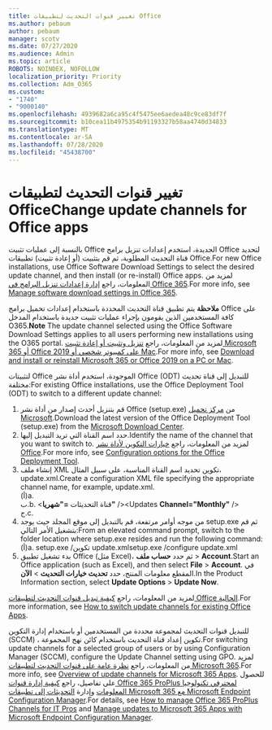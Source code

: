 ```yaml
---
title: تغيير قنوات التحديث لتطبيقات Office
ms.author: pebaum
author: pebaum
manager: scotv
ms.date: 07/27/2020
ms.audience: Admin
ms.topic: article
ROBOTS: NOINDEX, NOFOLLOW
localization_priority: Priority
ms.collection: Adm_O365
ms.custom:
- "1740"
- "9000140"
ms.openlocfilehash: 4939682a6ca95c4f5475ee6aedea48c9ce83df7f
ms.sourcegitcommit: b10cea11b4975354b91193327b58aa4740d34833
ms.translationtype: MT
ms.contentlocale: ar-SA
ms.lasthandoff: 07/28/2020
ms.locfileid: "45438700"
---
```

# <a name="change-update-channels-for-office-apps"></a><span data-ttu-id="1d01d-102">تغيير قنوات التحديث لتطبيقات Office</span><span class="sxs-lookup"><span data-stu-id="1d01d-102">Change update channels for Office apps</span></span>

<span data-ttu-id="1d01d-103">بالنسبة إلى عمليات تثبيت Office الجديدة، استخدم إعدادات تنزيل برامج Office لتحديد قناة التحديث المطلوبة، ثم قم بتثبيت (أو إعادة تثبيت) تطبيقات Office.</span><span class="sxs-lookup"><span data-stu-id="1d01d-103">For new Office installations, use Office Software Download Settings to select the desired update channel, and then install (or re-install) Office apps.</span></span> <span data-ttu-id="1d01d-104">لمزيد من المعلومات، راجع [إدارة إعدادات تنزيل البرامج في Office 365](https://docs.microsoft.com/deployoffice/manage-software-download-settings-office-365).</span><span class="sxs-lookup"><span data-stu-id="1d01d-104">For more info, see [Manage software download settings in Office 365](https://docs.microsoft.com/deployoffice/manage-software-download-settings-office-365).</span></span> 

<span data-ttu-id="1d01d-105">**ملاحظة** يتم تطبيق قناة التحديث المحددة باستخدام إعدادات تحميل برامج Office على كافة المستخدمين الذين يقومون بإجراء عمليات تثبيت جديدة باستخدام المدخل O365.</span><span class="sxs-lookup"><span data-stu-id="1d01d-105">**Note** The update channel selected using the Office Software Download Settings applies to all users performing new installations using the O365 portal.</span></span> <span data-ttu-id="1d01d-106">لمزيد من المعلومات، راجع [تنزيل وتثبيت أو إعادة تثبيت Microsoft 365 أو Office 2019 على كمبيوتر شخصي أو Mac](https://support.microsoft.com/office/download-and-install-or-reinstall-microsoft-365-or-office-2019-on-a-pc-or-mac-4414eaaf-0478-48be-9c42-23adc4716658).</span><span class="sxs-lookup"><span data-stu-id="1d01d-106">For more info, see [Download and install or reinstall Microsoft 365 or Office 2019 on a PC or Mac](https://support.microsoft.com/office/download-and-install-or-reinstall-microsoft-365-or-office-2019-on-a-pc-or-mac-4414eaaf-0478-48be-9c42-23adc4716658).</span></span>   

<span data-ttu-id="1d01d-107">لتثبيتات Office الموجودة، استخدم أداة نشر Office (ODT) للتبديل إلى قناة تحديث مختلفة:</span><span class="sxs-lookup"><span data-stu-id="1d01d-107">For existing Office installations, use the Office Deployment Tool (ODT) to switch to a different update channel:</span></span>  

1. <span data-ttu-id="1d01d-108">قم بتنزيل أحدث إصدار من أداة نشر Office (setup.exe) من [مركز تحميل Microsoft](https://go.microsoft.com/fwlink/p/?LinkID=626065).</span><span class="sxs-lookup"><span data-stu-id="1d01d-108">Download the latest version of the Office Deployment Tool (setup.exe) from the [Microsoft Download Center](https://go.microsoft.com/fwlink/p/?LinkID=626065).</span></span>
2. <span data-ttu-id="1d01d-109">حدد اسم القناة التي تريد التبديل إليها.</span><span class="sxs-lookup"><span data-stu-id="1d01d-109">Identify the name of the channel that you want to switch to.</span></span> <span data-ttu-id="1d01d-110">لمزيد من المعلومات، راجع [خيارات التكوين لأداة نشر Office](https://docs.microsoft.com/DeployOffice/configuration-options-for-the-office-2016-deployment-tool#channel-attribute-part-of-add-element).</span><span class="sxs-lookup"><span data-stu-id="1d01d-110">For more info, see [Configuration options for the Office Deployment Tool](https://docs.microsoft.com/DeployOffice/configuration-options-for-the-office-2016-deployment-tool#channel-attribute-part-of-add-element).</span></span>
3. <span data-ttu-id="1d01d-111">إنشاء ملف XML تكوين تحديد اسم القناة المناسبة، على سبيل المثال، update.xml.</span><span class="sxs-lookup"><span data-stu-id="1d01d-111">Create a configuration XML file specifying the appropriate channel name, for example, update.xml.</span></span>  
    <span data-ttu-id="1d01d-112">(أ)</span><span class="sxs-lookup"><span data-stu-id="1d01d-112">a.</span></span> <Configuration>  
    <span data-ttu-id="1d01d-113">ب.</span><span class="sxs-lookup"><span data-stu-id="1d01d-113">b.</span></span> <span data-ttu-id="1d01d-114"><قناة التحديثات **="شهريا"** /></span><span class="sxs-lookup"><span data-stu-id="1d01d-114"><Updates **Channel="Monthly"** /></span></span>  
    <span data-ttu-id="1d01d-115">ج.</span><span class="sxs-lookup"><span data-stu-id="1d01d-115">c.</span></span> </Configuration>
4. <span data-ttu-id="1d01d-116">من موجه أوامر مرتفعة، قم بالتبديل إلى موقع المجلد حيث يوجد setup.exe ثم قم بتشغيل الأمر التالي:</span><span class="sxs-lookup"><span data-stu-id="1d01d-116">From an elevated command prompt, switch to the folder location where setup.exe resides and run the following command:</span></span>  
    <span data-ttu-id="1d01d-117">(أ)</span><span class="sxs-lookup"><span data-stu-id="1d01d-117">a.</span></span> <span data-ttu-id="1d01d-118">setup.exe /تكوين update.xml</span><span class="sxs-lookup"><span data-stu-id="1d01d-118">setup.exe /configure update.xml</span></span>
5. <span data-ttu-id="1d01d-119">بدء تشغيل تطبيق Office (مثل Excel)، ثم حدد **حساب ملف**  >  **Account**.</span><span class="sxs-lookup"><span data-stu-id="1d01d-119">Start an Office application (such as Excel), and then select **File** > **Account**.</span></span> <span data-ttu-id="1d01d-120">في المقطع معلومات المنتج، حدد **تحديث خيارات التحديث**  >  **الآن**.</span><span class="sxs-lookup"><span data-stu-id="1d01d-120">In the Product Information section, select **Update Options** > **Update Now**.</span></span>

<span data-ttu-id="1d01d-121">لمزيد من المعلومات، راجع [كيفية تبديل قنوات التحديث لتطبيقات Office الحالية](https://support.microsoft.com/help/3185078/how-to-switch-from-semi-annual-channel-to-monthly-channel).</span><span class="sxs-lookup"><span data-stu-id="1d01d-121">For more information, see [How to switch update channels for existing Office Apps](https://support.microsoft.com/help/3185078/how-to-switch-from-semi-annual-channel-to-monthly-channel).</span></span> 

<span data-ttu-id="1d01d-122">للتبديل قنوات التحديث لمجموعة محددة من المستخدمين أو باستخدام إدارة التكوين (SCCM) ، تكوين إعداد قناة التحديث باستخدام كائن نهج المجموعة.</span><span class="sxs-lookup"><span data-stu-id="1d01d-122">For switching update channels for a selected group of users or by using Configuration Manager (SCCM), configure the Update Channel setting using GPO.</span></span> <span data-ttu-id="1d01d-123">لمزيد من المعلومات، راجع [نظرة عامة على قنوات التحديث لتطبيقات Microsoft 365](https://docs.microsoft.com/deployoffice/overview-update-channels#group-policy).</span><span class="sxs-lookup"><span data-stu-id="1d01d-123">For more info, see [Overview of update channels for Microsoft 365 Apps](https://docs.microsoft.com/deployoffice/overview-update-channels#group-policy).</span></span> <span data-ttu-id="1d01d-124">للحصول على تفاصيل، راجع [كيفية إدارة قنوات Office 365 ProPlus لمحترفي تكنولوجيا المعلومات](https://techcommunity.microsoft.com/t5/office-365-blog/how-to-manage-office-365-proplus-channels-for-it-pros/ba-p/795813) وإدارة [التحديثات إلى تطبيقات Microsoft 365 مع Microsoft Endpoint Configuration Manager](https://docs.microsoft.com/deployoffice/manage-microsoft-365-apps-updates-configuration-manager).</span><span class="sxs-lookup"><span data-stu-id="1d01d-124">For details, see [How to manage Office 365 ProPlus Channels for IT Pros](https://techcommunity.microsoft.com/t5/office-365-blog/how-to-manage-office-365-proplus-channels-for-it-pros/ba-p/795813) and [Manage updates to Microsoft 365 Apps with Microsoft Endpoint Configuration Manager](https://docs.microsoft.com/deployoffice/manage-microsoft-365-apps-updates-configuration-manager).</span></span>